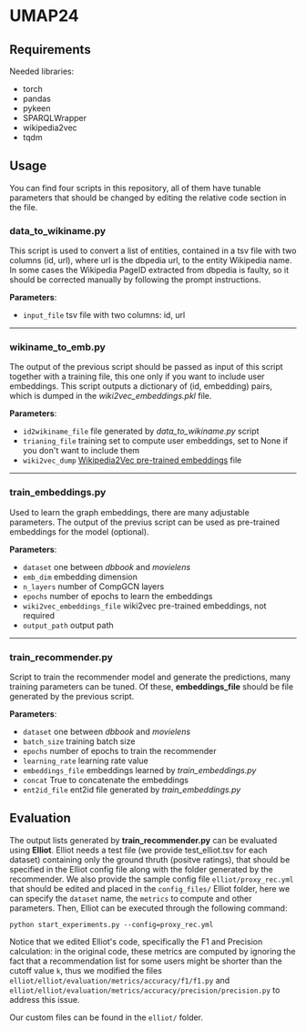 # UMAP24

## Requirements
Needed libraries:
- torch
- pandas
- pykeen
- SPARQLWrapper
- wikipedia2vec
- tqdm

## Usage
You can find four scripts in this repository, all of them have tunable parameters
that should be changed by editing the relative code section in the file.

### data_to_wikiname.py
This script is used to convert a list of entities,
contained in a tsv file with two columns (id, url), where url is the dbpedia
url, to the entity Wikipedia name. In some cases the Wikipedia PageID extracted
from dbpedia is faulty, so it should be corrected manually by following the
prompt instructions.

**Parameters**:

- `input_file` tsv file with two columns: id, url

---
### wikiname_to_emb.py
The output of the previous script should be passed as
input of this script together with a training file, this one only if you want
to include user embeddings. This script outputs a dictionary of (id, embedding)
pairs, which is dumped in the *wiki2vec_embeddings.pkl* file.

**Parameters**:

- `id2wikiname_file` file generated by *data_to_wikiname.py* script
- `trianing_file` training set to compute user embeddings, set to None if you
don't want to include them
- `wiki2vec_dump` [Wikipedia2Vec pre-trained embeddings](https://wikipedia2vec.github.io/wikipedia2vec/pretrained/) file

---
### train_embeddings.py
Used to learn the graph embeddings, there are many
adjustable parameters. The output of the previus script can be used as pre-trained
embeddings for the model (optional).

**Parameters**:

- `dataset` one between *dbbook* and *movielens*
- `emb_dim` embedding dimension
- `n_layers` number of CompGCN layers
- `epochs` number of epochs to learn the embeddings
- `wiki2vec_embeddings_file` wiki2vec pre-trained embeddings, not required
- `output_path` output path

---
### train_recommender.py
Script to train the recommender model and generate the predictions, many 
training parameters can be tuned. Of these, **embeddings_file**
should be file generated by the previous script.

**Parameters**:

- `dataset` one between *dbbook* and *movielens*
- `batch_size` training batch size
- `epochs` number of epochs to train the recommender
- `learning_rate` learning rate value
- `embeddings_file` embeddings learned by *train_embeddings.py*
- `concat` True to concatenate the embeddings
- `ent2id_file` ent2id file generated by *train_embeddings.py*

## Evaluation
The output lists generated by **train_recommender.py** can be evaluated using
**Elliot**. Elliot needs a test file (we provide test_elliot.tsv for each dataset)
containing only the ground thruth (positve ratings), that should be specified in
the Elliot config file along with the folder generated by the recommender.
We also provide the sample config file `elliot/proxy_rec.yml` that should be 
edited and placed in the `config_files/` Elliot folder, here we can specify the
`dataset` name, the `metrics` to compute and other parameters.
Then, Elliot can be executed through the following command:
```
python start_experiments.py --config=proxy_rec.yml
```

Notice that we edited Elliot's code, specifically the F1 and Precision calculation:
in the original code, these metrics are computed by ignoring the fact that a
recommendation list for some users might be shorter than the cutoff value `k`,
thus we modified the files `elliot/elliot/evaluation/metrics/accuracy/f1/f1.py` and
`elliot/elliot/evaluation/metrics/accuracy/precision/precision.py` to address
this issue.

Our custom files can be found in the `elliot/` folder.
